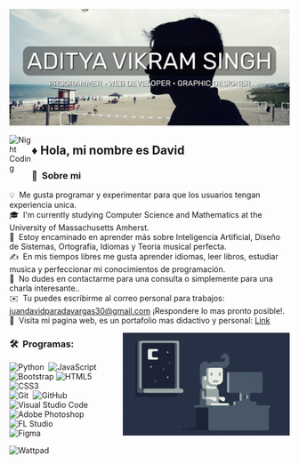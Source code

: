 ![Aditya Vikram Singh Banner](https://raw.githubusercontent.com/AVS1508/AVS1508/master/assets/Aditya%20Vikram%20Singh%20Banner.jpg)


<img alt="Night Coding" src="./assets/Hand%20Wave.gif" width='40' align="left"/><h2>♦ Hola, mi nombre es David</h2>

<!-- ## 👋 &nbsp;Hey there! I'm Aditya -->

### 💎 &nbsp;Sobre mi

💡 &nbsp;Me gusta programar y experimentar para que los usuarios tengan experiencia unica.\
🎓 &nbsp;I'm currently studying Computer Science and Mathematics at the University of Massachusetts Amherst.\
🌱 &nbsp;Estoy encaminado en aprender más sobre Inteligencia Artificial, Diseño de Sistemas, Ortografia, Idiomas y Teoria musical perfecta.\
✍️ &nbsp;En mis tiempos libres me gusta aprender idiomas, leer libros, estudiar musica y perfeccionar mi conocimientos de programación.\
💬 &nbsp;No dudes en contactarme para una consulta o simplemente para una charla interesante..\
✉️ &nbsp;Tu puedes escribirme al correo personal para trabajos: juandavidparadavargas30@gmail.com ¡Respondere lo mas pronto posible!.\
📄 &nbsp;Visita mi pagina web, es un portafolio mas didactivo y personal: [Link](https://www.adityavsingh.com/resume.html)

<img alt="Night Coding" src="https://raw.githubusercontent.com/AVS1508/AVS1508/master/assets/Night-Coding.gif" align="right"/>

### 🛠 &nbsp;Programas:

![Python](https://img.shields.io/badge/🐍%20Python-3776AB?style=for-the-badge&logo=python&logoColor=white)&nbsp;
![JavaScript](https://img.shields.io/badge/⚡%20JavaScript-F7DF1E?style=for-the-badge&logo=javascript&logoColor=black)&nbsp;
![Bootstrap](https://img.shields.io/badge/🎨%20Bootstrap-7952B3?style=for-the-badge&logo=bootstrap&logoColor=white)
![HTML5](https://img.shields.io/badge/🌐%20HTML5-E34F26?style=for-the-badge&logo=html5&logoColor=white)&nbsp;
![CSS3](https://img.shields.io/badge/🎨%20CSS3-1572B6?style=for-the-badge&logo=css3&logoColor=white)&nbsp;\
![Git](https://img.shields.io/badge/🔧%20Git-F05032?style=for-the-badge&logo=git&logoColor=white)&nbsp;
![GitHub](https://img.shields.io/badge/🐙%20GitHub-181717?style=for-the-badge&logo=github&logoColor=white)&nbsp;
![Visual Studio Code](https://img.shields.io/badge/💻%20VS%20Code-0078d7?style=for-the-badge&logo=visualstudiocode&logoColor=white)&nbsp;
![Adobe Photoshop](https://img.shields.io/badge/🎨%20Photoshop-31A8FF?style=for-the-badge&logo=adobephotoshop&logoColor=white)&nbsp;
![FL Studio](https://img.shields.io/badge/🎶%20FL%20Studio-FF7F2A?style=for-the-badge&logo=flstudio&logoColor=white)
&nbsp;\
![Figma](https://img.shields.io/badge/🧩%20Figma-F24E1E?style=for-the-badge&logo=figma&logoColor=white)&nbsp;

![Wattpad](https://img.shields.io/badge/📖%20Wattpad-FF500A?style=for-the-badge&logo=wattpad&logoColor=white)&nbsp;




